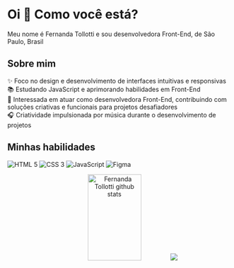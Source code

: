# Oi 👋 Como você está?

Meu nome é Fernanda Tollotti e sou desenvolvedora Front-End, de São Paulo, Brasil

## Sobre mim

✨ Foco no design e desenvolvimento de interfaces intuitivas e responsivas  
📚 Estudando JavaScript e aprimorando habilidades em Front-End  
🎯 Interessada em atuar como desenvolvedora Front-End, contribuindo com soluções criativas e funcionais para projetos desafiadores  
🎧 Criatividade impulsionada por música durante o desenvolvimento de projetos  

## Minhas habilidades

![HTML 5](https://img.shields.io/badge/HTML5-333333?style=for-the-badge&logo=html5)
![CSS 3](https://img.shields.io/badge/CSS3-333333?style=for-the-badge&logo=css3&logoColor=1572B6)
![JavaScript](https://img.shields.io/badge/JavaScript-333333?style=for-the-badge&logo=javascript)
![Figma](https://img.shields.io/badge/Figma-333333?style=for-the-badge&logo=figma)

<div align="center">  
  <img width="49%" height="195px" src="https://github-readme-stats.vercel.app/api?username=fernandatollotti&show_icons=true&count_private=true&hide_border=true&title_color=9A5AF2&icon_color=8B1EC4&text_color=c9d1d9&bg_color=0d1117" alt="Fernanda Tollotti github stats" /> 
  <img src="https://github-readme-stats.vercel.app/api/top-langs/?username=fernandatollotti&layout=compact&hide_border=true&title_color=9A5AF2&text_color=fff&bg_color=0d1117" />
</div>
